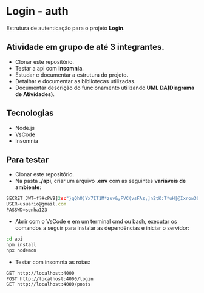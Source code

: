# Login - auth
Estrutura de autenticação para o projeto **Login**.
## Atividade em grupo de até 3 integrantes.
- Clonar este repositório.
- Testar a api com **insomnia**.
- Estudar e documentar a estrutura do projeto.
- Detalhar e documentar as bibliotecas utilizadas.
- Documentar descrição do funcionamento utilizando **UML DA(Diagrama de Atividades)**.

## Tecnologias
- Node.js
- VsCode
- Insomnia

## Para testar
- Clonar este repositório.
- Na pasta **./api**, criar um arquivo **.env** com as seguintes **variáveis de ambiente**:
```js
SECRET_JWT=f?#cPV9]2sc"}gQhO)Yx7IT1M*zuv&;FVC(vsFAz;]n2tK:T*uH|@Ixrow3bLC+
USER=usuario@gmail.com
PASSWD=senha123
```
- Abrir com o VsCode e em um terminal cmd ou bash, executar os comandos a seguir para instalar as dependências e iniciar o servidor:
```bash
cd api
npm install
npx nodemon
```
- Testar com insomnia as rotas:
```bash
GET http://localhost:4000
POST http://localhost:4000/login
GET http://localhost:4000/posts
```